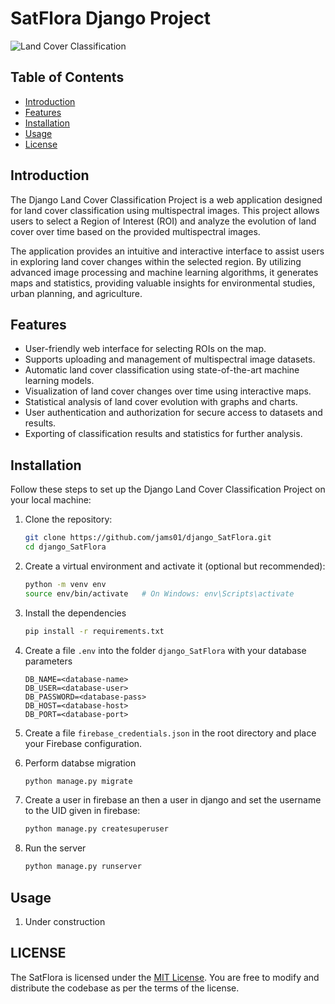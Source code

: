 # SatFlora Django Project
![Land Cover Classification](link_to_image)

## Table of Contents

- [Introduction](#introduction)
- [Features](#features)
- [Installation](#installation)
- [Usage](#usage)
- [License](#license)

## Introduction

The Django Land Cover Classification Project is a web application designed for land cover classification using multispectral images. This project allows users to select a Region of Interest (ROI) and analyze the evolution of land cover over time based on the provided multispectral images.

The application provides an intuitive and interactive interface to assist users in exploring land cover changes within the selected region. By utilizing advanced image processing and machine learning algorithms, it generates maps and statistics, providing valuable insights for environmental studies, urban planning, and agriculture.

## Features

- User-friendly web interface for selecting ROIs on the map.
- Supports uploading and management of multispectral image datasets.
- Automatic land cover classification using state-of-the-art machine learning models.
- Visualization of land cover changes over time using interactive maps.
- Statistical analysis of land cover evolution with graphs and charts.
- User authentication and authorization for secure access to datasets and results.
- Exporting of classification results and statistics for further analysis.

## Installation

Follow these steps to set up the Django Land Cover Classification Project on your local machine:

1. Clone the repository:

    ```bash
    git clone https://github.com/jams01/django_SatFlora.git
    cd django_SatFlora
    ```

2. Create a virtual environment and activate it (optional but recommended):

    ```bash
    python -m venv env
    source env/bin/activate   # On Windows: env\Scripts\activate
    ```
3. Install the dependencies

    ```bash
    pip install -r requirements.txt
    ```
4. Create a file `.env` into the folder `django_SatFlora` with your database parameters

    ```
    DB_NAME=<database-name>
    DB_USER=<database-user>
    DB_PASSWORD=<database-pass>
    DB_HOST=<database-host>
    DB_PORT=<database-port>
    ```
5. Create a file `firebase_credentials.json` in the root directory and place your Firebase configuration.

6. Perform databse migration

    ```bash
    python manage.py migrate
    ```

7. Create a user in firebase an then a user in django and set the username to the UID given in firebase:
    ```bash
    python manage.py createsuperuser
    ```

8. Run the server
    ```bash
    python manage.py runserver
    ```
## Usage

1. Under construction

## LICENSE

The SatFlora is licensed under the [MIT License](LICENSE). You are free to modify and distribute the codebase as per the terms of the license.